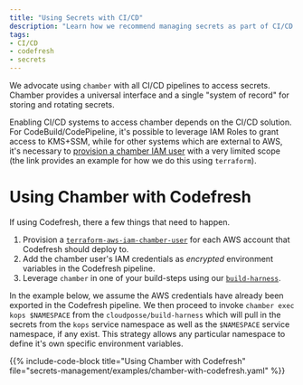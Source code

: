 ```yaml
---
title: "Using Secrets with CI/CD"
description: "Learn how we recommend managing secrets as part of CI/CD pipelines."
tags:
- CI/CD
- codefresh
- secrets
---
```


We advocate using `chamber` with all CI/CD pipelines to access secrets. Chamber provides a universal interface and a single "system of record" for storing and rotating secrets.

Enabling CI/CD systems to access chamber depends on the CI/CD solution. For CodeBuild/CodePipeline, it's possible to leverage IAM Roles to grant access to KMS+SSM, while for other systems which are external to AWS, it's necessary to [provision a chamber IAM user](https://github.com/cloudposse/terraform-aws-iam-chamber-user) with a very limited scope (the link provides an example for how we do this using `terraform`).

# Using Chamber with Codefresh

If using Codefresh, there a few things that need to happen.

1. Provision a [`terraform-aws-iam-chamber-user`](https://github.com/cloudposse/terraform-aws-iam-chamber-user) for each AWS account that Codefresh should deploy to.
2. Add the chamber user's IAM credentials as *encrypted* environment variables in the Codefresh pipeline.
3. Leverage `chamber` in one of your build-steps using our [`build-harness`](https://github.com/cloudposse/build-harness).

In the example below, we assume the AWS credentials have already been exported in the Codefresh pipeline. We then proceed to invoke `chamber exec kops $NAMESPACE` from the `cloudposse/build-harness` which will pull in the secrets from the `kops` service namespace as well as the `$NAMESPACE` service namespace, if any exist. This strategy allows any particular namespace to define it's own specific environment variables.

{{% include-code-block title="Using Chamber with Codefresh" file="secrets-management/examples/chamber-with-codefresh.yaml" %}}
